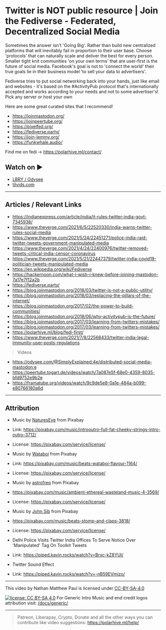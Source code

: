 # Twitter is NOT public resource | Join the Fediverse - Federated, Decentralized Social Media

Sometimes the answer isn't 'Going Big'. Rather than build new centralized platforms that will inevitably fail in proportion to their user base. Choose 'protocols' that can naturally scale and deliver the best for every person. Smaller tight knit communities 'on your own terms' that are user-first is the future of social media. Facebook's goal is not to 'connect the world' their true goals lie in their business model 'to sell your data to advertisers'.

Fediverse tries to put social networking back into your hands, just like email and websites - it's based on the #ActivityPub protocol that's internationally accepted and works according to your needs and not to some advertiser's! Pick any server or host your own

Here are some great curated sites that I recommend!

- <https://joinmastodon.org/>
- <https://joinpeertube.org/>
- <https://pixelfed.org/>
- <https://fediverse.party/>
- <https://join-lemmy.org/>
- <https://funkwhale.audio/>

Find me on fedi -> <https://polarhive.ml/contact/>

## Watch on ▶️

- [LBRY / Odysee](https://odysee.com/@polarhive:e/twitter-is-not-public-resource-join-the-fediverse:8)
- [tilvids.com](https://tilvids.com/videos/watch/95c5b274-dddd-4918-852e-247abfe42e02)

---

## Articles / Relevant Links

- <https://indianexpress.com/article/india/it-rules-twitter-india-govt-7345938/>
- <https://www.theverge.com/2021/6/5/22520330/india-warns-twitter-rules-social-media>
- <https://www.theverge.com/2021/5/24/22451271/police-india-raid-twitter-tweets-government-manipulated-media>
- <https://www.theverge.com/2021/4/24/22400976/twitter-removed-tweets-critical-india-censor-coronavirus>
- <https://www.theverge.com/2021/5/21/22447379/twitter-india-covid19-politician-tweets-manipulated-media>
- <https://en.wikipedia.org/wiki/Fediverse>
- <https://hackernoon.com/what-i-wish-i-knew-before-joining-mastodon-7a17e7f12a2b>
- <https://fediverse.party/>
- <https://blog.joinmastodon.org/2018/03/twitter-is-not-a-public-utility/>
- <https://blog.joinmastodon.org/2018/03/replacing-the-pillars-of-the-internet/>
- <https://blog.joinmastodon.org/2017/02/the-power-to-build-communities/>
- <https://blog.joinmastodon.org/2018/06/why-activitypub-is-the-future/>
- <https://blog.joinmastodon.org/2017/03/learning-from-twitters-mistakes/>
- <https://blog.joinmastodon.org/2017/03/learning-from-twitters-mistakes/>
- <https://polarhive.ml/blog/fedi-first/>
- <https://www.theverge.com/2021/7/8/22568433/twitter-india-legal-immunity-user-posts-regulations>

> Videos

- <https://odysee.com/@SimplyExplained:4e/distributed-social-media-mastodon:e>
- <https://peertube.togart.de/videos/watch/7a087e5f-68e0-4359-8035-bfd9752e9b2e>
- <https://framatube.org/videos/watch/9c9de5e8-0a1e-484a-b099-e80766180a6d>

---

## Attribution

- Music by [NaturesEye](https://pixabay.com/users/natureseye-18615106/) from Pixabay
- Link: <https://pixabay.com/music/introoutro-full-fat-cheeky-strings-intro-outro-3712/>
- License: <https://pixabay.com/service/license/>

- Music by [Wataboi](https://pixabay.com/users/wataboi-12344345/) from Pixabay
- Link: <https://pixabay.com/music/beats-wataboi-flavour-1164/>
- License: <https://pixabay.com/service/license/>

- Music by [astrofreq](https://pixabay.com/users/astrofreq-19902647/) from Pixabay
- <https://pixabay.com/music/ambient-ethereal-wasteland-music-4-3569/>
- License: <https://pixabay.com/service/license/>

- Music by [John Sib](https://pixabay.com/users/john_sib-15655402/) from Pixabay
- <https://pixabay.com/music/beats-stomp-and-claps-3818/>
- License: <https://pixabay.com/service/license/>

- Delhi Police Visits Twitter India Offices To Serve Notice Over 'Manipulated' Tag On Toolkit Tweets
- Link: <https://piped.kavin.rocks/watch?v=Brxc-kZ8YUI/>

- Twitter Sound Effect
- Link: <https://piped.kavin.rocks/watch?v=-nB59EVmizo/>

---
This video by Nathan Matthew Paul is licensed under [CC-BY-SA-4.0](https://creativecommons.org/licenses/by-sa/4.0/)

[![license: CC BY-SA 4.0](https://polarhive.ml/assets/badges/cc-by-sa-4.svg)](https://creativecommons.org/licenses/by-sa/4.0/)
For Generic Intro Music and end credit logos attribution visit: [/docs/generic/](https://codeberg.org/polarhive/videos/src/branch/main/docs/generic/)

---
> Patreon, Liberapay, Crypto, Donate and all the other ways you can contribute like video suggestions: <https://polarhive.ml/help/>
